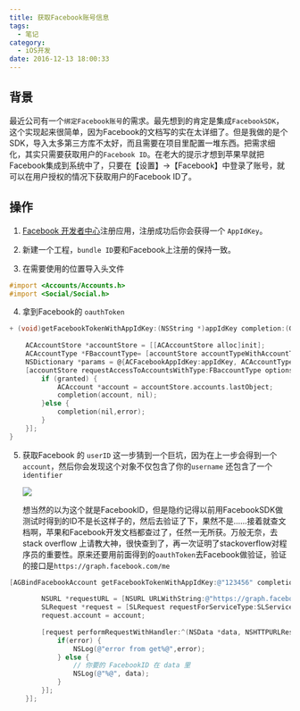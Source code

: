 ```yaml
---
title: 获取Facebook账号信息
tags:
  - 笔记
category:
  - iOS开发
date: 2016-12-13 18:00:33
---
```


## 背景
最近公司有一个`绑定Facebook账号`的需求。最先想到的肯定是集成`FacebookSDK`，这个实现起来很简单，因为Facebook的文档写的实在太详细了。但是我做的是个SDK，导入太多第三方库不太好，而且需要在项目里配置一堆东西。把需求细化，其实只需要获取用户的`Facebook ID`。在老大的提示才想到苹果早就把Facebook集成到系统中了，只要在【设置】->【Facebook】中登录了账号，就可以在用户授权的情况下获取用户的Facebook ID了。

## 操作
1.  [Facebook 开发者中心](https://developers.facebook.com)注册应用，注册成功后你会获得一个 `AppIdKey`。

2.  新建一个工程，`bundle ID`要和Facebook上注册的保持一致。

3. 在需要使用的位置导入头文件

```ObjectiveC
#import <Accounts/Accounts.h>
#import <Social/Social.h>
```

4. 拿到Facebook的 `oauthToken`

```ObjectiveC
+ (void)getFacebookTokenWithAppIdKey:(NSString *)appIdKey completion:(GetFaceBookBlock)completion {
    
    ACAccountStore *accountStore = [[ACAccountStore alloc]init];
    ACAccountType *FBaccountType= [accountStore accountTypeWithAccountTypeIdentifier:ACAccountTypeIdentifierFacebook];
    NSDictionary *params = @{ACFacebookAppIdKey:appIdKey, ACAccountTypeIdentifierFacebook:@[]};
    [accountStore requestAccessToAccountsWithType:FBaccountType options:params completion:^(BOOL granted, NSError *error) {
       	if (granted) {
            ACAccount *account = accountStore.accounts.lastObject;
            completion(account, nil);
        }else {
            completion(nil,error);
        }
    }];
}	
```
	
5. 获取Facebook 的 `userID`
	这一步猜到一个巨坑，因为在上一步会得到一个 `account`，然后你会发现这个对象不仅包含了你的`username` 还包含了一个 `identifier`
	
	![](http://o9xc0bh9t.bkt.clouddn.com/14816220995122.jpg)

	想当然的以为这个就是FacebookID，但是隐约记得以前用FacebookSDK做测试时得到的ID不是长这样子的，然后去验证了下，果然不是......接着就查文档啊，苹果和Facebook开发文档都查过了，任然一无所获。万般无奈，去stack overflow 上请教大神，很快查到了，再一次证明了stackoverflow对程序员的重要性。原来还要用前面得到的`oauthToken`去Facebook做验证，验证的接口是`https://graph.facebook.com/me`

```ObjectiveC
[AGBindFacebookAccount getFacebookTokenWithAppIdKey:@"123456" completion:^(ACAccount *account, NSError *error) {
        
        NSURL *requestURL = [NSURL URLWithString:@"https://graph.facebook.com/me/friends"];
        SLRequest *request = [SLRequest requestForServiceType:SLServiceTypeFacebook requestMethod:SLRequestMethodGET URL:requestURL parameters:nil];
        request.account = account;
        
        [request performRequestWithHandler:^(NSData *data, NSHTTPURLResponse *response, NSError *error) {
            if(error) {
                NSLog(@"error from get%@",error);
            } else {
                // 你要的 FacebookID 在 data 里
                NSLog(@"%@", data);
            }
        }];
    }];
```


